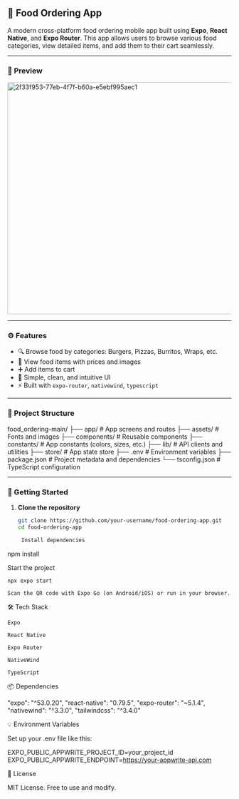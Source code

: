 ## 🍔 Food Ordering App

A modern cross-platform food ordering mobile app built using **Expo**, **React Native**, and **Expo Router**. This app allows users to browse various food categories, view detailed items, and add them to their cart seamlessly.

---

### 📸 Preview
<img width="1800" height="520" alt="2f33f953-77eb-4f7f-b60a-e5ebf995aec1" src="https://github.com/user-attachments/assets/1abe8c9d-a599-4b3a-bada-fb779c6f9e78" />


---

### ⚙️ Features

- 🔍 Browse food by categories: Burgers, Pizzas, Burritos, Wraps, etc.
- 🍱 View food items with prices and images
- ➕ Add items to cart
- 🧭 Simple, clean, and intuitive UI
- ⚡ Built with `expo-router`, `nativewind`, `typescript`

---

### 📁 Project Structure
food_ordering-main/
├── app/ # App screens and routes
├── assets/ # Fonts and images
├── components/ # Reusable components
├── constants/ # App constants (colors, sizes, etc.)
├── lib/ # API clients and utilities
├── store/ # App state store
├── .env # Environment variables
├── package.json # Project metadata and dependencies
└── tsconfig.json # TypeScript configuration


---

### 🚀 Getting Started

1. **Clone the repository**
   ```bash
   git clone https://github.com/your-username/food-ordering-app.git
   cd food-ordering-app

    Install dependencies

npm install

Start the project

    npx expo start

    Scan the QR code with Expo Go (on Android/iOS) or run in your browser.

🛠️ Tech Stack

    Expo

    React Native

    Expo Router

    NativeWind

    TypeScript

📦 Dependencies

"expo": "^53.0.20",
"react-native": "0.79.5",
"expo-router": "~5.1.4",
"nativewind": "^3.3.0",
"tailwindcss": "^3.4.0"

💡 Environment Variables

Set up your .env file like this:

EXPO_PUBLIC_APPWRITE_PROJECT_ID=your_project_id
EXPO_PUBLIC_APPWRITE_ENDPOINT=https://your-appwrite-api.com

📄 License

MIT License. Free to use and modify.

